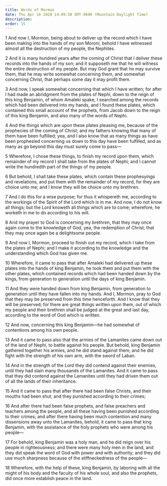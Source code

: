 ```yaml
---
title: Words of Mormon
date: Thu Apr 16 2020 14:09:50 GMT-0600 (Mountain Daylight Time)
description: 
order: 15
---
```


<p>
  1 And now I, Mormon, being about to deliver up the record which I have been
  making into the hands of my son Moroni, behold I have witnessed almost all the
  destruction of my people, the Nephites.
</p>
<p>
  2 And it is many hundred years after the coming of Christ that I deliver these
  records into the hands of my son; and it supposeth me that he will witness the
  entire destruction of my people. But may God grant that he may survive them,
  that he may write somewhat concerning them, and somewhat concerning Christ,
  that perhaps some day it may profit them.
</p>
<p>
  3 And now, I speak somewhat concerning that which I have written; for after I
  had made an abridgment from the plates of Nephi, down to the reign of this
  king Benjamin, of whom Amaleki spake, I searched among the records which had
  been delivered into my hands, and I found these plates, which contained this
  small account of the prophets, from Jacob down to the reign of this king
  Benjamin, and also many of the words of Nephi.
</p>
<p>
  4 And the things which are upon these plates pleasing me, because of the
  prophecies of the coming of Christ; and my fathers knowing that many of them
  have been fulfilled; yea, and I also know that as many things as have been
  prophesied concerning us down to this day have been fulfilled, and as many as
  go beyond this day must surely come to pass&#x2014;
</p>
<p>
  5 Wherefore, I chose these things, to finish my record upon them, which
  remainder of my record I shall take from the plates of Nephi; and I cannot
  write the hundredth part of the things of my people.
</p>
<p>
  6 But behold, I shall take these plates, which contain these prophesyings and
  revelations, and put them with the remainder of my record, for they are choice
  unto me; and I know they will be choice unto my brethren.
</p>
<p>
  7 And I do this for a wise purpose; for thus it whispereth me, according to
  the workings of the Spirit of the Lord which is in me. And now, I do not know
  all things; but the Lord knoweth all things which are to come; wherefore, he
  worketh in me to do according to his will.
</p>
<p>
  8 And my prayer to God is concerning my brethren, that they may once again
  come to the knowledge of God, yea, the redemption of Christ; that they may
  once again be a delightsome people.
</p>
<p>
  9 And now I, Mormon, proceed to finish out my record, which I take from the
  plates of Nephi; and I make it according to the knowledge and the
  understanding which God has given me.
</p>
<p>
  10 Wherefore, it came to pass that after Amaleki had delivered up these plates
  into the hands of king Benjamin, he took them and put them with the other
  plates, which contained records which had been handed down by the kings, from
  generation to generation until the days of king Benjamin.
</p>
<p>
  11 And they were handed down from king Benjamin, from generation to generation
  until they have fallen into my hands. And I, Mormon, pray to God that they may
  be preserved from this time henceforth. And I know that they will be
  preserved; for there are great things written upon them, out of which my
  people and their brethren shall be judged at the great and last day, according
  to the word of God which is written.
</p>
<p>
  12 And now, concerning this king Benjamin&#x2014;he had somewhat of
  contentions among his own people.
</p>
<p>
  13 And it came to pass also that the armies of the Lamanites came down out of
  the land of Nephi, to battle against his people. But behold, king Benjamin
  gathered together his armies, and he did stand against them; and he did fight
  with the strength of his own arm, with the sword of Laban.
</p>
<p>
  14 And in the strength of the Lord they did contend against their enemies,
  until they had slain many thousands of the Lamanites. And it came to pass that
  they did contend against the Lamanites until they had driven them out of all
  the lands of their inheritance.
</p>
<p>
  15 And it came to pass that after there had been false Christs, and their
  mouths had been shut, and they punished according to their crimes;
</p>
<p>
  16 And after there had been false prophets, and false preachers and teachers
  among the people, and all these having been punished according to their
  crimes; and after there having been much contention and many dissensions away
  unto the Lamanites, behold, it came to pass that king Benjamin, with the
  assistance of the holy prophets who were among his people&#x2014;
</p>
<p>
  17 For behold, king Benjamin was a holy man, and he did reign over his people
  in righteousness; and there were many holy men in the land, and they did speak
  the word of God with power and with authority; and they did use much sharpness
  because of the stiffneckedness of the people&#x2014;
</p>
<p>
  18 Wherefore, with the help of these, king Benjamin, by laboring with all the
  might of his body and the faculty of his whole soul, and also the prophets,
  did once more establish peace in the land.
</p>

